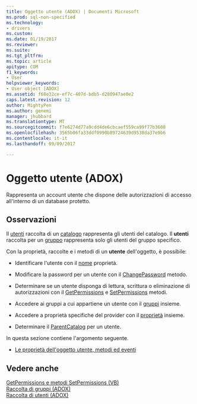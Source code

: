 ```yaml
---
title: Oggetto utente (ADOX) | Documenti Microsoft
ms.prod: sql-non-specified
ms.technology:
- drivers
ms.custom: 
ms.date: 01/19/2017
ms.reviewer: 
ms.suite: 
ms.tgt_pltfrm: 
ms.topic: article
apitype: COM
f1_keywords:
- User
helpviewer_keywords:
- User object [ADOX]
ms.assetid: f68e32ce-ef7c-407d-bdb5-d280947ae0e2
caps.latest.revision: 12
author: MightyPen
ms.author: genemi
manager: jhubbard
ms.translationtype: MT
ms.sourcegitcommit: f7e6274d77a9cdd4de6cbcaef559ca99f77b3608
ms.openlocfilehash: 3565b06fa33ddf0990b89724639d9538da37e9b6
ms.contentlocale: it-it
ms.lasthandoff: 09/09/2017

---
```

# <a name="user-object-adox"></a>Oggetto utente (ADOX)
Rappresenta un account utente che dispone delle autorizzazioni di accesso all'interno di un database protetto.  
  
## <a name="remarks"></a>Osservazioni  
 Il [utenti](../../../ado/reference/adox-api/users-collection-adox.md) raccolta di un [catalogo](../../../ado/reference/adox-api/catalog-object-adox.md) rappresenta gli utenti del catalogo. Il **utenti** raccolta per un [gruppo](../../../ado/reference/adox-api/group-object-adox.md) rappresenta solo gli utenti del gruppo specifico.  
  
 Con la proprietà, raccolte e i metodi di un **utente** dell'oggetto, è possibile:  
  
-   Identificare l'utente con il [nome](../../../ado/reference/adox-api/name-property-adox.md) proprietà.  
  
-   Modificare la password per un utente con il [ChangePassword](../../../ado/reference/adox-api/changepassword-method-adox.md) metodo.  
  
-   Determinare se un utente disponga di lettura, scrittura o eliminazione di autorizzazioni con il [GetPermissions](../../../ado/reference/adox-api/getpermissions-method-adox.md) e [SetPermissions](../../../ado/reference/adox-api/setpermissions-method-adox.md) metodi.  
  
-   Accedere ai gruppi a cui appartiene un utente con il [gruppi](../../../ado/reference/adox-api/groups-collection-adox.md) insieme.  
  
-   Accedere a proprietà specifiche del provider con il [proprietà](../../../ado/reference/ado-api/properties-collection-ado.md) insieme.  
  
-   Determinare il [ParentCatalog](../../../ado/reference/adox-api/parentcatalog-property-adox.md) per un utente.  
  
 In questa sezione contiene l'argomento seguente.  
  
-   [Le proprietà dell'oggetto utente, metodi ed eventi](../../../ado/reference/adox-api/user-object-properties-methods-and-events.md)  
  
## <a name="see-also"></a>Vedere anche  
 [GetPermissions e metodi SetPermissions (VB)](../../../ado/reference/adox-api/getpermissions-and-setpermissions-methods-example-vb.md)   
 [Raccolta di gruppi (ADOX)](../../../ado/reference/adox-api/groups-collection-adox.md)   
 [Raccolta di utenti (ADOX)](../../../ado/reference/adox-api/users-collection-adox.md)
